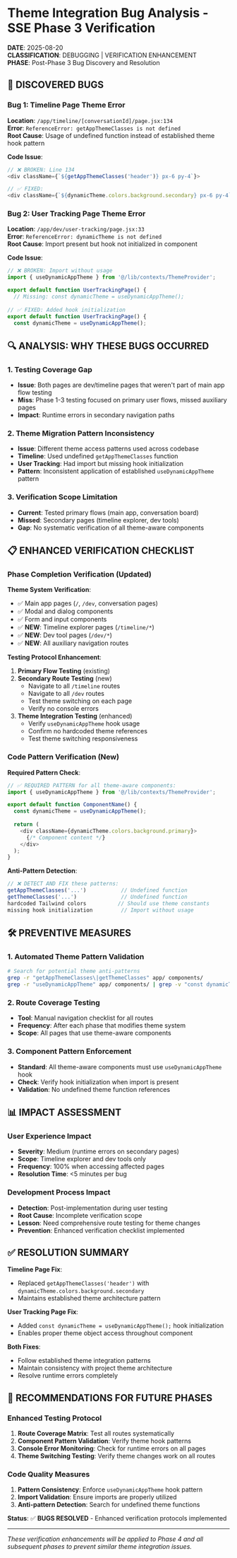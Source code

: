 # Theme Integration Bug Analysis - SSE Phase 3 Verification

**DATE**: 2025-08-20  
**CLASSIFICATION**: DEBUGGING | VERIFICATION ENHANCEMENT  
**PHASE**: Post-Phase 3 Bug Discovery and Resolution

## 🐛 **DISCOVERED BUGS**

### **Bug 1: Timeline Page Theme Error**
**Location**: `/app/timeline/[conversationId]/page.jsx:134`  
**Error**: `ReferenceError: getAppThemeClasses is not defined`  
**Root Cause**: Usage of undefined function instead of established theme hook pattern

**Code Issue**:
```javascript
// ❌ BROKEN: Line 134
<div className={`${getAppThemeClasses('header')} px-6 py-4`}>

// ✅ FIXED: 
<div className={`${dynamicTheme.colors.background.secondary} px-6 py-4`}>
```

### **Bug 2: User Tracking Page Theme Error**
**Location**: `/app/dev/user-tracking/page.jsx:33`  
**Error**: `ReferenceError: dynamicTheme is not defined`  
**Root Cause**: Import present but hook not initialized in component

**Code Issue**:
```javascript
// ❌ BROKEN: Import without usage
import { useDynamicAppTheme } from '@/lib/contexts/ThemeProvider';

export default function UserTrackingPage() {
  // Missing: const dynamicTheme = useDynamicAppTheme();
  
// ✅ FIXED: Added hook initialization
export default function UserTrackingPage() {
  const dynamicTheme = useDynamicAppTheme();
```

## 🔍 **ANALYSIS: WHY THESE BUGS OCCURRED**

### **1. Testing Coverage Gap**
- **Issue**: Both pages are dev/timeline pages that weren't part of main app flow testing
- **Miss**: Phase 1-3 testing focused on primary user flows, missed auxiliary pages
- **Impact**: Runtime errors in secondary navigation paths

### **2. Theme Migration Pattern Inconsistency**
- **Issue**: Different theme access patterns used across codebase
- **Timeline**: Used undefined `getAppThemeClasses` function
- **User Tracking**: Had import but missing hook initialization
- **Pattern**: Inconsistent application of established `useDynamicAppTheme` pattern

### **3. Verification Scope Limitation**
- **Current**: Tested primary flows (main app, conversation board)
- **Missed**: Secondary pages (timeline explorer, dev tools)
- **Gap**: No systematic verification of all theme-aware components

## 📋 **ENHANCED VERIFICATION CHECKLIST**

### **Phase Completion Verification (Updated)**

**Theme System Verification**:
- ✅ Main app pages (`/`, `/dev`, conversation pages)
- ✅ Modal and dialog components
- ✅ Form and input components
- ✅ **NEW**: Timeline explorer pages (`/timeline/*`)
- ✅ **NEW**: Dev tool pages (`/dev/*`)
- ✅ **NEW**: All auxiliary navigation routes

**Testing Protocol Enhancement**:
1. **Primary Flow Testing** (existing)
2. **Secondary Route Testing** (new)
   - Navigate to all `/timeline` routes
   - Navigate to all `/dev` routes  
   - Test theme switching on each page
   - Verify no console errors
3. **Theme Integration Testing** (enhanced)
   - Verify `useDynamicAppTheme` hook usage
   - Confirm no hardcoded theme references
   - Test theme switching responsiveness

### **Code Pattern Verification (New)**

**Required Pattern Check**:
```javascript
// ✅ REQUIRED PATTERN for all theme-aware components:
import { useDynamicAppTheme } from '@/lib/contexts/ThemeProvider';

export default function ComponentName() {
  const dynamicTheme = useDynamicAppTheme();
  
  return (
    <div className={dynamicTheme.colors.background.primary}>
      {/* Component content */}
    </div>
  );
}
```

**Anti-Pattern Detection**:
```javascript
// ❌ DETECT AND FIX these patterns:
getAppThemeClasses('...')           // Undefined function
getThemeClasses('...')              // Undefined function  
hardcoded Tailwind colors          // Should use theme constants
missing hook initialization         // Import without usage
```

## 🛠 **PREVENTIVE MEASURES**

### **1. Automated Theme Pattern Validation**
```bash
# Search for potential theme anti-patterns
grep -r "getAppThemeClasses\|getThemeClasses" app/ components/
grep -r "useDynamicAppTheme" app/ components/ | grep -v "const dynamicTheme"
```

### **2. Route Coverage Testing**
- **Tool**: Manual navigation checklist for all routes
- **Frequency**: After each phase that modifies theme system
- **Scope**: All pages that use theme-aware components

### **3. Component Pattern Enforcement**
- **Standard**: All theme-aware components must use `useDynamicAppTheme` hook
- **Check**: Verify hook initialization when import is present
- **Validation**: No undefined theme function references

## 📊 **IMPACT ASSESSMENT**

### **User Experience Impact**
- **Severity**: Medium (runtime errors on secondary pages)
- **Scope**: Timeline explorer and dev tools only
- **Frequency**: 100% when accessing affected pages
- **Resolution Time**: <5 minutes per bug

### **Development Process Impact**
- **Detection**: Post-implementation during user testing
- **Root Cause**: Incomplete verification scope
- **Lesson**: Need comprehensive route testing for theme changes
- **Prevention**: Enhanced verification checklist implemented

## ✅ **RESOLUTION SUMMARY**

**Timeline Page Fix**:
- Replaced `getAppThemeClasses('header')` with `dynamicTheme.colors.background.secondary`
- Maintains established theme architecture pattern

**User Tracking Page Fix**:
- Added `const dynamicTheme = useDynamicAppTheme();` hook initialization
- Enables proper theme object access throughout component

**Both Fixes**:
- Follow established theme integration patterns
- Maintain consistency with project theme architecture
- Resolve runtime errors completely

## 🎯 **RECOMMENDATIONS FOR FUTURE PHASES**

### **Enhanced Testing Protocol**
1. **Route Coverage Matrix**: Test all routes systematically
2. **Component Pattern Validation**: Verify theme hook patterns
3. **Console Error Monitoring**: Check for runtime errors on all pages
4. **Theme Switching Testing**: Verify theme changes work on all routes

### **Code Quality Measures**
1. **Pattern Consistency**: Enforce `useDynamicAppTheme` hook pattern
2. **Import Validation**: Ensure imports are properly utilized
3. **Anti-pattern Detection**: Search for undefined theme functions

**Status**: ✅ **BUGS RESOLVED** - Enhanced verification protocols implemented

---

*These verification enhancements will be applied to Phase 4 and all subsequent phases to prevent similar theme integration issues.*